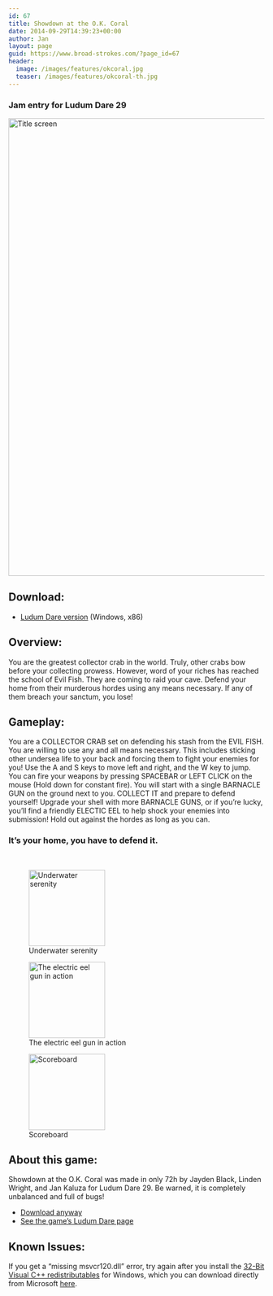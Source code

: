 ```yaml
---
id: 67
title: Showdown at the O.K. Coral
date: 2014-09-29T14:39:23+00:00
author: Jan
layout: page
guid: https://www.broad-strokes.com/?page_id=67
header:
  image: /images/features/okcoral.jpg
  teaser: /images/features/okcoral-th.jpg
---
```

### Jam entry for Ludum Dare 29

[<img class="size-full wp-image-72" src="https://www.broad-strokes.com/images/wp-content/uploads/2014/09/okcoral-shot2.jpg" alt="Title screen" width="1600" height="900" srcset="https://www.broad-strokes.com/images/wp-content/uploads/2014/09/okcoral-shot2.jpg 1600w, https://www.broad-strokes.com/images/wp-content/uploads/2014/09/okcoral-shot2-300x169.jpg 300w, https://www.broad-strokes.com/images/wp-content/uploads/2014/09/okcoral-shot2-1024x576.jpg 1024w" sizes="(max-width: 1600px) 100vw, 1600px" />](https://www.broad-strokes.com/images/wp-content/uploads/2014/09/okcoral-shot2.jpg)

## Download:

  * [Ludum Dare version](/download/okcoral.zip) (Windows, x86)

## Overview:

You are the greatest collector crab in the world. Truly, other crabs bow before your collecting prowess. However, word of your riches has reached the school of Evil Fish. They are coming to raid your cave. Defend your home from their murderous hordes using any means necessary. If any of them breach your sanctum, you lose!

## Gameplay:

You are a COLLECTOR CRAB set on defending his stash from the EVIL FISH. You are willing to use any and all means necessary. This includes sticking other undersea life to your back and forcing them to fight your enemies for you! Use the A and S keys to move left and right, and the W key to jump. You can fire your weapons by pressing SPACEBAR or LEFT CLICK on the mouse (Hold down for constant fire). You will start with a single BARNACLE GUN on the ground next to you. COLLECT IT and prepare to defend yourself! Upgrade your shell with more BARNACLE GUNS, or if you&#8217;re lucky, you&#8217;ll find a friendly ELECTIC EEL to help shock your enemies into submission! Hold out against the hordes as long as you can.

### It&#8217;s your home, you have to defend it.

&nbsp;

<div id='gallery-1' class='gallery galleryid-67 gallery-columns-3 gallery-size-thumbnail'>
  <figure class='gallery-item'>

  <div class='gallery-icon landscape'>
    <a href='https://www.broad-strokes.com/images/wp-content/uploads/2014/09/okcoral-shot3.jpg'><img width="150" height="150" src="https://www.broad-strokes.com/images/wp-content/uploads/2014/09/okcoral-shot3-150x150.jpg" class="attachment-thumbnail size-thumbnail" alt="Underwater serenity" aria-describedby="gallery-1-73" srcset="https://www.broad-strokes.com/images/wp-content/uploads/2014/09/okcoral-shot3-150x150.jpg 150w, https://www.broad-strokes.com/images/wp-content/uploads/2014/09/okcoral-shot3-500x500.jpg 500w" sizes="(max-width: 150px) 100vw, 150px" /></a>
  </div><figcaption class='wp-caption-text gallery-caption' id='gallery-1-73'> Underwater serenity </figcaption></figure><figure class='gallery-item'>

  <div class='gallery-icon landscape'>
    <a href='https://www.broad-strokes.com/images/wp-content/uploads/2014/09/okcoral-shot1.jpg'><img width="150" height="150" src="https://www.broad-strokes.com/images/wp-content/uploads/2014/09/okcoral-shot1-150x150.jpg" class="attachment-thumbnail size-thumbnail" alt="The electric eel gun in action" aria-describedby="gallery-1-71" srcset="https://www.broad-strokes.com/images/wp-content/uploads/2014/09/okcoral-shot1-150x150.jpg 150w, https://www.broad-strokes.com/images/wp-content/uploads/2014/09/okcoral-shot1-500x500.jpg 500w" sizes="(max-width: 150px) 100vw, 150px" /></a>
  </div><figcaption class='wp-caption-text gallery-caption' id='gallery-1-71'> The electric eel gun in action </figcaption></figure><figure class='gallery-item'>

  <div class='gallery-icon landscape'>
    <a href='https://www.broad-strokes.com/images/wp-content/uploads/2014/09/okcoral-shot4.jpg'><img width="150" height="150" src="https://www.broad-strokes.com/images/wp-content/uploads/2014/09/okcoral-shot4-150x150.jpg" class="attachment-thumbnail size-thumbnail" alt="Scoreboard" aria-describedby="gallery-1-74" srcset="https://www.broad-strokes.com/images/wp-content/uploads/2014/09/okcoral-shot4-150x150.jpg 150w, https://www.broad-strokes.com/images/wp-content/uploads/2014/09/okcoral-shot4-500x500.jpg 500w" sizes="(max-width: 150px) 100vw, 150px" /></a>
  </div><figcaption class='wp-caption-text gallery-caption' id='gallery-1-74'> Scoreboard </figcaption></figure>
</div>

## About this game:

Showdown at the O.K. Coral was made in only 72h by Jayden Black, Linden Wright, and Jan Kaluza for Ludum Dare 29. Be warned, it is completely unbalanced and full of bugs!

  * [Download anyway](/download/okcoral.rar)
  * <a href="http://www.ludumdare.com/compo/ludum-dare-29/?action=preview&uid=35382" target="_blank">See the game&#8217;s Ludum Dare page</a>

## Known Issues:

If you get a &#8220;missing msvcr120.dll&#8221; error, try again after you install the <a href="http://www.microsoft.com/en-us/download/details.aspx?id=40784" target="_blank">32-Bit Visual C++ redistributables</a> for Windows, which you can download directly from Microsoft <a href="http://www.microsoft.com/en-us/download/details.aspx?id=40784" target="_blank">here</a>.
